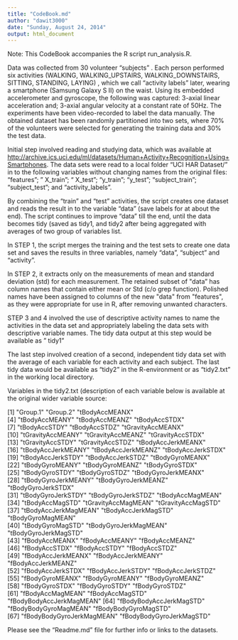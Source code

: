 ```yaml
---
title: "CodeBook.md"
author: "dawit3000"
date: "Sunday, August 24, 2014"
output: html_document
---
```

Note: This CodeBook accompanies the R script run_analysis.R.

Data was collected  from 30 volunteer “subjects” . Each person performed six activities (WALKING, WALKING_UPSTAIRS, WALKING_DOWNSTAIRS, SITTING, STANDING, LAYING) , which we call “activity labels” later, wearing a smartphone (Samsung Galaxy S II) on the waist. Using its embedded accelerometer and gyroscope, the following was captured: 3-axial linear acceleration and; 3-axial angular velocity at a constant rate of 50Hz. The experiments have been video-recorded to label the data manually. The obtained dataset has been randomly partitioned into two sets, where 70% of the volunteers were selected for generating the training data and 30% the test data.

Initial step involved reading and studying data, which was available at http://archive.ics.uci.edu/ml/datasets/Human+Activity+Recognition+Using+Smartphones. The data sets were read to a local folder  “UCI HAR Dataset/”  in to the following variables without changing names from the original files: “features”;  ” X_train”;  “ X_test”;   “y_train”;  “y_test”;  “subject_train”; “subject_test”; and “activity_labels”.

By combining the “train” and “test” activities, the script creates one dataset and reads the result in to the variable “data” (save labels for at about the end). The script continues to improve “data” till the end, until the data becomes tidy (saved as tidy1, and tidy2 after being aggregated with averages of two group of variables list.
                                                                                                                                                                                                                                                    
In STEP 1, the script merges the training and the test sets to create one data set and saves the results in three variables, namely “data”, “subject” and “activity”.

In STEP 2, it extracts only on the measurements of mean and standard deviation (std) for each measurement. The retained subset of "data” has column names that contain either mean or Std (c/o grep function).  Polished names have been assigned to columns of the new "data"  from "features", as  they were appropriate for use in R, after removing unwanted characters.

STEP 3 and 4 involved the use of descriptive activity names to name the activities in the data set and appropriately labeling the data sets with descriptive variable names. The tidy data output at this step would be available as ” tidy1”

The last step involved creation of  a second, independent tidy data set with the average of  each variable for each activity and each subject. The last tidy data would be available  as “tidy2” in the R-environment or as “tidy2.txt” in the working local directory.

Variables in the tidy2.txt (description of each variable below is available at the original wider variable source:

[1] "Group.1"                   "Group.2"                   "tBodyAccMEANX"           
[4] "tBodyAccMEANY"             "tBodyAccMEANZ"            "tBodyAccSTDX"            
 [7] "tBodyAccSTDY"             "tBodyAccSTDZ"             "tGravityAccMEANX"        
[10] "tGravityAccMEANY"          "tGravityAccMEANZ"         "tGravityAccSTDX"         
[13] "tGravityAccSTDY"          "tGravityAccSTDZ"          "tBodyAccJerkMEANX"       
[16] "tBodyAccJerkMEANY"        "tBodyAccJerkMEANZ"        "tBodyAccJerkSTDX"        
[19] "tBodyAccJerkSTDY"         "tBodyAccJerkSTDZ"         "tBodyGyroMEANX"          
[22] "tBodyGyroMEANY"           "tBodyGyroMEANZ"           "tBodyGyroSTDX"           
[25] "tBodyGyroSTDY"            "tBodyGyroSTDZ"            "tBodyGyroJerkMEANX"      
[28] "tBodyGyroJerkMEANY"       "tBodyGyroJerkMEANZ"       "tBodyGyroJerkSTDX"       
[31] "tBodyGyroJerkSTDY"        "tBodyGyroJerkSTDZ"        "tBodyAccMagMEAN"         
[34] "tBodyAccMagSTD"           "tGravityAccMagMEAN"       "tGravityAccMagSTD"       
[37] "tBodyAccJerkMagMEAN"      "tBodyAccJerkMagSTD"       "tBodyGyroMagMEAN"        
[40] "tBodyGyroMagSTD"          "tBodyGyroJerkMagMEAN"     "tBodyGyroJerkMagSTD"     
[43] "fBodyAccMEANX"            "fBodyAccMEANY"            "fBodyAccMEANZ"           
[46] "fBodyAccSTDX"             "fBodyAccSTDY"             "fBodyAccSTDZ"            
[49] "fBodyAccJerkMEANX"        "fBodyAccJerkMEANY"        "fBodyAccJerkMEANZ"       
[52] "fBodyAccJerkSTDX"         "fBodyAccJerkSTDY"         "fBodyAccJerkSTDZ"        
[55] "fBodyGyroMEANX"           "fBodyGyroMEANY"           "fBodyGyroMEANZ"          
[58] "fBodyGyroSTDX"            "fBodyGyroSTDY"            "fBodyGyroSTDZ"           
[61] "fBodyAccMagMEAN"          "fBodyAccMagSTD"           "fBodyBodyAccJerkMagMEAN" 
[64] "fBodyBodyAccJerkMagSTD"   "fBodyBodyGyroMagMEAN"     "fBodyBodyGyroMagSTD"     
[67] "fBodyBodyGyroJerkMagMEAN" "fBodyBodyGyroJerkMagSTD" 

 Please see the “Readme.md” file for further info or links to the datasets.

